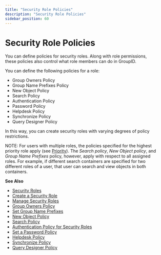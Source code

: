 ```yaml
---
title: "Security Role Policies"
description: "Security Role Policies"
sidebar_position: 60
---
```


# Security Role Policies

You can define policies for security roles. Along with role permissions, these policies also control
what role members can do in GroupID.

You can define the following policies for a role:

- Group Owners Policy
- Group Name Prefixes Policy
- New Object Policy
- Search Policy
- Authentication Policy
- Password Policy
- Helpdesk Policy
- Synchronize Policy
- Query Designer Policy

In this way, you can create security roles with varying degrees of policy restrictions.

NOTE: For users with multiple roles, the policies specified for the highest priority role apply (see
[Priority](/docs/directorymanager/11.0/admincenter/securityrole/manage.md)). The _Search
policy_, _New Object policy_, and _Group Name Prefixes_ policy, however, apply with respect to all
assigned roles. For example, if different search containers are specified for two different roles of
a user, that user can search and view objects in both containers.

**See Also**

- [Security Roles](/docs/directorymanager/11.0/admincenter/securityrole/overview.md)
- [Create a Security Role](/docs/directorymanager/11.0/admincenter/securityrole/create.md)
- [Manage Security Roles](/docs/directorymanager/11.0/admincenter/securityrole/manage.md)
- [Group Owners Policy](/docs/directorymanager/11.0/admincenter/securityrole/policy/groupowners.md)
- [Set Group Name Prefixes](/docs/directorymanager/11.0/admincenter/identitystore/configure/prefixes.md)
- [New Object Policy](/docs/directorymanager/11.0/admincenter/securityrole/policy/newobject.md)
- [Search Policy](/docs/directorymanager/11.0/admincenter/securityrole/policy/search.md)
- [Authentication Policy for Security Roles](/docs/directorymanager/11.0/admincenter/securityrole/policy/authentication.md)
- [Set a Password Policy ](/docs/directorymanager/11.0/admincenter/securityrole/policy/password.md)
- [Helpdesk Policy](/docs/directorymanager/11.0/admincenter/securityrole/policy/helpdesk.md)
- [Synchronize Policy](/docs/directorymanager/11.0/admincenter/securityrole/policy/synchronize.md)
- [ Query Designer Policy](/docs/directorymanager/11.0/admincenter/securityrole/policy/querydesigner.md)
